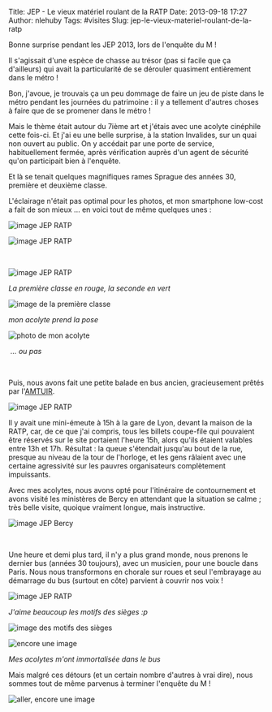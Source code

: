 Title: JEP - Le vieux matériel roulant de la RATP
Date: 2013-09-18 17:27
Author: nlehuby
Tags: #visites
Slug: jep-le-vieux-materiel-roulant-de-la-ratp

Bonne surprise pendant les JEP 2013, lors de l'enquête du M !

</p>

Il s'agissait d'une espèce de chasse au trésor (pas si facile que ça
d'ailleurs) qui avait la particularité de se dérouler quasiment
entièrement dans le métro !

</p>

Bon, j'avoue, je trouvais ça un peu dommage de faire un jeu de piste
dans le métro pendant les journées du patrimoine : il y a tellement
d'autres choses à faire que de se promener dans le métro !

</p>

Mais le thème était autour du 7ième art et j'étais avec une acolyte
cinéphile cette fois-ci. Et j'ai eu une belle surprise, à la station
Invalides, sur un quai non ouvert au public. On y accédait par une porte
de service, habituellement fermée, après vérification auprès d'un agent
de sécurité qu'on participait bien à l'enquête.

</p>

Et là se tenait quelques magnifiques rames Sprague des années 30,
première et deuxième classe.

</p>

L'éclairage n'était pas optimal pour les photos, et mon smartphone
low-cost a fait de son mieux ... en voici tout de même quelques unes :

</p>

![image JEP RATP]({attach}img/201403_jep_ratp/sprague-2.jpg)

</p>
</p>

![image JEP RATP]({attach}img/201403_jep_ratp/sprague-3.jpg)



</p>
</p>

 

</p>

![image JEP RATP]({attach}img/201403_jep_ratp/porte.jpg)

</p>
</p>

<p>
<address style="margin-bottom: 0cm;">
La première classe en rouge, la seconde en vert
</address>
</p>




![image de la première classe]({attach}img/201403_jep_ratp/34-3.jpg)


<p>
<address style="margin-bottom: 0cm;">
mon acolyte prend la pose
</address>
</p>


![photo de mon acolyte]({attach}img/201403_jep_ratp/simon.jpg)



<p>
<address style="margin-bottom: 0cm;">
 … ou pas
</address>
</p>

 

</p>

<span lang="fr-fr" xml:lang="fr-fr">Puis, nous avons fait une petite
balade en bus ancien, gracieusement prêtés par
l'[AMTUIR](http://www.amtuir.org).</span>

</p>

![image JEP RATP]({attach}img/201403_jep_ratp/porte-0.jpg)



</p>
</p>

Il y avait une mini-émeute à 15h à la gare de Lyon, devant la maison de
la RATP, car, de ce que j'ai compris, tous les billets coupe-file qui
pouvaient être réservés sur le site portaient l'heure 15h, alors qu'ils
étaient valables entre 13h et 17h. Résultat : la queue s'étendait
jusqu'au bout de la rue, presque au niveau de la tour de l'horloge, et
les gens râlaient avec une certaine agressivité sur les pauvres
organisateurs complètement impuissants.

</p>

Avec mes acolytes, nous avons opté pour l'itinéraire de contournement et
avons visité les ministères de Bercy en attendant que la situation se
calme ; très belle visite, quoique vraiment longue, mais instructive.

</p>

![image JEP Bercy]({attach}img/201403_jep_ratp/bercy-petit.jpg)


</p>
</p>

 

</p>

Une heure et demi plus tard, il n'y a plus grand monde, nous prenons le
dernier bus (années 30 toujours), avec un musicien, pour une boucle dans
Paris. Nous nous transformons en chorale sur roues et seul l'embrayage
au démarrage du bus (surtout en côte) parvient à couvrir nos voix !

</p>

![image JEP RATP]({attach}img/201403_jep_ratp/porte-1.jpg)



</p>
</p>

<p>
<address style="margin-bottom: 0cm;">
J'aime beaucoup les motifs des sièges :p
</address>
</p>


![image des motifs des sièges]({attach}img/201403_jep_ratp/17-5.jpg)




</p>
</p>

![encore une image]({attach}img/201403_jep_ratp/17-4.jpg)

</p>
</p>

<p>
<address style="margin-bottom: 0cm;">
Mes acolytes m'ont immortalisée dans le bus
</address>
</p>



</p>

Mais malgré ces détours (et un certain nombre d'autres à vrai dire),
nous sommes tout de même parvenus à terminer l'enquête du M !

</p>


![aller, encore une image]({attach}img/201403_jep_ratp/17-6.jpg)
